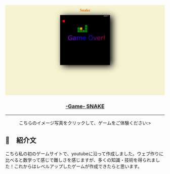 <p align="center">
  <a href="https://arurukun.github.io/snake/" rel="noopener">
 <img src="./Screenshot (10).png" alt="Project logo"></a>
</p>

<h3 align="center"> <a href="https://arurukun.github.io/snake/"> -Game- SNAKE </a> </h3>

<div align="center">

</div>

---

<p align="center"> こちらのイメージ写真をクリックして、ゲームをご体験ください:>
    <br> 
</p>

## 🧐　紹介文 <a name = "about"></a>
こちら私の初のゲームサイトで、youtubeに沿って作成しました。ウェブ作りに比べると数学って感じで難しさを感じますが、多くの知識・技術を得られました！これからはレベルアップしたゲームが作成できたらと思います。



